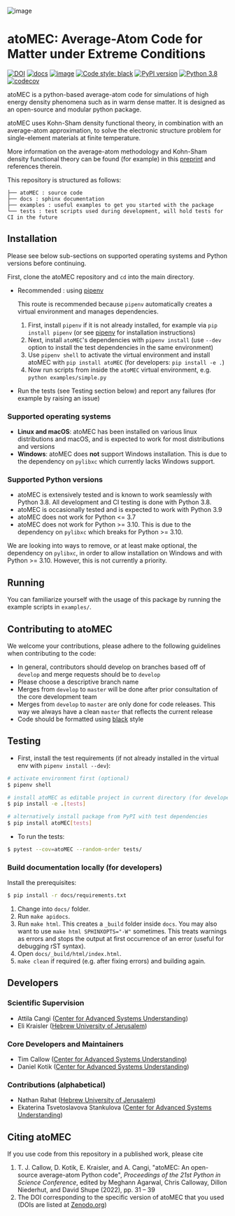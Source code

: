 ![image](./docs/source/img/logos/atoMEC_horizontal2.png)

# atoMEC: Average-Atom Code for Matter under Extreme Conditions

[![DOI](https://zenodo.org/badge/DOI/10.5281/zenodo.5205718.svg)](https://doi.org/10.5281/zenodo.5205718)
[![docs](https://github.com/atomec-project/atoMEC/actions/workflows/gh-pages.yml/badge.svg)](https://github.com/atomec-project/atoMEC/actions/workflows/gh-pages.yml)
[![image](https://img.shields.io/badge/License-BSD%203--Clause-blue.svg)](https://opensource.org/licenses/BSD-3-Clause)
[![Code style: black](https://img.shields.io/badge/code%20style-black-000000.svg)](https://github.com/psf/black)
[![PyPI version](https://badge.fury.io/py/atoMEC.svg)](https://badge.fury.io/py/atoMEC)
[![Python 3.8](https://img.shields.io/badge/python-3.8-blue.svg)](https://www.python.org/downloads/release/python-380/)
[![codecov](https://codecov.io/gh/atomec-project/atoMEC/branch/develop/graph/badge.svg?token=V66CJJ3KPI)](https://codecov.io/gh/atomec-project/atoMEC)

atoMEC is a python-based average-atom code for simulations of high energy density phenomena such as in warm dense matter.
It is designed as an open-source and modular python package.

atoMEC uses Kohn-Sham density functional theory, in combination with an average-atom approximation,
to solve the electronic structure problem for single-element materials at finite temperature.

More information on the average-atom methodology and Kohn-Sham density functional theory can be found (for example) in this [preprint](https://arxiv.org/abs/2103.09928) and references therein.

This repository is structured as follows:
```
├── atoMEC : source code
├── docs : sphinx documentation
├── examples : useful examples to get you started with the package
└── tests : test scripts used during development, will hold tests for CI in the future
```


## Installation

Please see below sub-sections on supported operating systems and Python versions before continuing.

First, clone the atoMEC repository and ``cd`` into the main directory.

* Recommended : using [pipenv](https://pypi.org/project/pipenv/)

  This route is recommended because `pipenv` automatically creates a virtual environment and manages dependencies.

  1. First, install `pipenv` if it is not already installed, for example via `pip install pipenv` (or see [pipenv](https://pypi.org/project/pipenv/) for    installation instructions)
  2. Next, install `atoMEC`'s dependencies with `pipenv install` (use `--dev` option to install the test dependencies in the same environment)
  3. Use `pipenv shell` to activate the virtual environment and install atoMEC with `pip install atoMEC` (for developers: `pip install -e .`)
  4. Now run scripts from inside the `atoMEC` virtual environment, e.g. `python examples/simple.py`

* Run the tests (see Testing section below) and report any failures (for example by raising an issue)

### Supported operating systems

* **Linux and macOS**: atoMEC has been installed on various linux distributions and macOS, and is expected to work for most distributions and versions
* **Windows**: atoMEC does **not** support Windows installation. This is due to the dependency on `pylibxc` which currently lacks Windows support.

### Supported Python versions

* atoMEC is extensively tested and is known to work seamlessly with Python 3.8. All development and CI testing is done with Python 3.8.
* atoMEC is occasionally tested and is expected to work with Python 3.9
* atoMEC does not work for Python <= 3.7
* atoMEC does not work for Python >= 3.10. This is due to the dependency on `pylibxc` which breaks for Python >= 3.10.

We are looking into ways to remove, or at least make optional, the dependency on `pylibxc`, in order to allow installation on Windows and with Python >= 3.10. However, this is not currently a priority.

## Running
You can familiarize yourself with the usage of this package by running the example scripts in `examples/`.

## Contributing to atoMEC
We welcome your contributions, please adhere to the following guidelines when contributing to the code:
* In general, contributors should develop on branches based off of `develop` and merge requests should be to `develop`
* Please choose a descriptive branch name
* Merges from `develop` to `master` will be done after prior consultation of the core development team
* Merges from `develop` to `master` are only done for code releases. This way we always have a clean `master` that reflects the current release
* Code should be formatted using [black](https://pypi.org/project/black/) style

## Testing
* First, install the test requirements (if not already installed in the virtual env with `pipenv install --dev`):
```sh
# activate environment first (optional)
$ pipenv shell

# install atoMEC as editable project in current directory (for developers)
$ pip install -e .[tests]

# alternatively install package from PyPI with test dependencies
$ pip install atoMEC[tests]
```

* To run the tests:
```sh
$ pytest --cov=atoMEC --random-order tests/
```

### Build documentation locally (for developers)

Install the prerequisites:
```sh
$ pip install -r docs/requirements.txt
```

1. Change into `docs/` folder.
2. Run `make apidocs`.
3. Run `make html`. This creates a `_build` folder inside `docs`. You may also want to use `make html SPHINXOPTS="-W"` sometimes. This treats warnings as errors and stops the output at first occurrence of an error (useful for debugging rST syntax).
4. Open `docs/_build/html/index.html`.
5. `make clean` if required (e.g. after fixing errors) and building again.

## Developers
### Scientific Supervision
- Attila Cangi ([Center for Advanced Systems Understanding](https://www.casus.science/))
- Eli Kraisler ([Hebrew University of Jerusalem](https://en.huji.ac.il/en))

### Core Developers and Maintainers
- Tim Callow ([Center for Advanced Systems Understanding](https://www.casus.science/))
- Daniel Kotik ([Center for Advanced Systems Understanding](https://www.casus.science/))

### Contributions (alphabetical)
- Nathan Rahat ([Hebrew University of Jerusalem](https://en.huji.ac.il/en))
- Ekaterina Tsvetoslavova Stankulova ([Center for Advanced Systems Understanding](https://www.casus.science/))

## Citing atoMEC
If you use code from this repository in a published work, please cite

1. T. J. Callow, D. Kotik, E. Kraisler, and A. Cangi, "atoMEC: An open-source average-atom Python code", _Proceedings of the 21st Python in Science Conference_, edited by Meghann Agarwal, Chris Calloway, Dillon Niederhut, and David Shupe (2022), pp. 31 – 39
2. The DOI corresponding to the specific version of atoMEC that you used (DOIs are listed at [Zenodo.org](https://doi.org/10.5281/zenodo.5205718))
